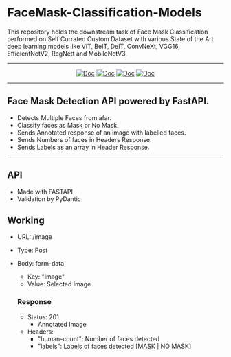 # FaceMask-Classification-Models
This repository holds the downstream task of Face Mask Classification performed on Self Currated Custom Dataset with various State of the Art deep learning models like ViT, BeIT, DeIT, ConvNeXt, VGG16, EfficientNetV2, RegNett and MobileNetV3.

---


<div align="center">
	<a href="https://huggingface.co/AshatSurolia/ConvNeXt-FaceMask-Finetuned"><img alt="Doc" src="https://img.shields.io/static/v1?url=https%3A%2F%2Fhuggingface.co%2FAshatSurolia%2FConvNeXt-FaceMask-Finetuned&label=Huggingface&color=green&message=ConvNeXt-FaceMask-Finetuned&logo=huggingface"/></a>
	<a href="https://huggingface.co/AshatSurolia/BEiT-FaceMask-Finetuned"><img alt="Doc" src="https://img.shields.io/static/v1?url=https%3A%2F%2Fhuggingface.co%2FAshatSurolia%2FBEiT-FaceMask-Finetuned&label=Huggingface&color=green&message=BEiT-FaceMask-Finetuned&logo=huggingface"/></a>
	<a href="https://huggingface.co/AshatSurolia/ViT-FaceMask-Finetuned"><img alt="Doc" src="https://img.shields.io/static/v1?url=https%3A%2F%2Fhuggingface.co%2FAshatSurolia%2FViT-FaceMask-Finetuned&label=Huggingface&color=green&message=ViT-FaceMask-Finetuned&logo=huggingface"/></a>
    <a href="https://huggingface.co/AshatSurolia/DeiT-FaceMask-Finetuned"><img alt="Doc" src="https://img.shields.io/static/v1?url=https%3A%2F%2Fhuggingface.co%2FAshatSurolia%2FDeiT-FaceMask-Finetuned&label=Huggingface&color=green&message=DeiT-FaceMask-Finetuned&logo=huggingface"/></a>
</div>

----
## Face Mask Detection API powered by FastAPI.

- Detects Multiple Faces from afar.
- Classify faces as Mask or No Mask.
- Sends Annotated response of an image with labelled faces.
- Sends Numbers of faces in Headers Response.
- Sends Labels as an array in Header Response.

---

## API
- Made with FASTAPI
- Validation by PyDantic

## Working
- URL: /image
- Type: Post
- Body: form-data
    - Key: "Image"
    - Value: Selected Image

    ### Response
    - Status: 201
        - Annotated Image
    - Headers:
        - "human-count": Number of faces detected
        - "labels": Labels of faces detected [MASK | NO MASK]
